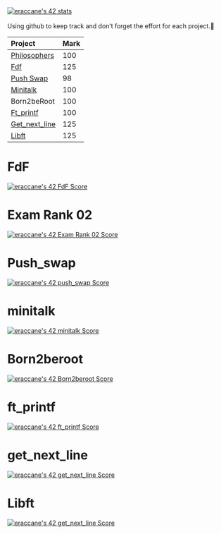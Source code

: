 <a href="https://github.com/JaeSeoKim/badge42">
  <img src="https://badge42.vercel.app/api/v2/cll6dh4vj001608mgom55zwrq/stats?cursusId=21&coalitionId=284" alt="eraccane's 42 stats" />
</a>

<br>
<br>
Using github to keep track and don’t forget the effort for each project.🚀
<br>

| Project | Mark |
| :--- | :---|
| [Philosophers](https://github.com/edoRacca/42Philosophers) | 100 |
| [Fdf](https://github.com/edoRacca/42Fdf) | 125 |
| [Push Swap](https://github.com/edoRacca/42Push_swap) | 98 |
| [Minitalk](https://github.com/edoRacca/42Minitalk) | 100 |
| Born2beRoot | 100 |
| [Ft_printf](https://github.com/edoRacca/42ft_printf) | 100 |
| [Get_next_line](https://github.com/edoRacca/42Get_next_line) | 125 |
| [Libft](https://github.com/edoRacca/42Libft) | 125 |


<h1><b>FdF</b></h1>
<a href="https://github.com/JaeSeoKim/badge42">
  <img src="https://badge42.vercel.app/api/v2/cll6dh4vj001608mgom55zwrq/project/3234697" alt="eraccane's 42 FdF Score" />
</a>

<h1><b>Exam Rank 02</b></h1>
<a href="https://github.com/JaeSeoKim/badge42">
  <img src="https://badge42.vercel.app/api/v2/cll6dh4vj001608mgom55zwrq/project/3150338" alt="eraccane's 42 Exam Rank 02 Score" />
</a>

<h1><b>Push_swap</b></h1>
<a href="https://github.com/JaeSeoKim/badge42">
  <img src="https://badge42.vercel.app/api/v2/cll6dh4vj001608mgom55zwrq/project/3149886" alt="eraccane's 42 push_swap Score" />
</a>

<h1><b>minitalk</b></h1>
<a href="https://github.com/JaeSeoKim/badge42">
  <img src="https://badge42.vercel.app/api/v2/cll6dh4vj001608mgom55zwrq/project/3120062" alt="eraccane's 42 minitalk Score" />
</a>

<h1><b>Born2beroot</b></h1>
<a href="https://github.com/JaeSeoKim/badge42">
  <img src="https://badge42.vercel.app/api/v2/cll6dh4vj001608mgom55zwrq/project/3091108" alt="eraccane's 42 Born2beroot Score" />
</a>

<h1><b>ft_printf</b></h1>
<a href="https://github.com/JaeSeoKim/badge42">
  <img src="https://badge42.vercel.app/api/v2/cll6dh4vj001608mgom55zwrq/project/3062984" alt="eraccane's 42 ft_printf Score" />
</a>

<h1><b>get_next_line</b></h1>
<a href="https://github.com/JaeSeoKim/badge42">
  <img src="https://badge42.vercel.app/api/v2/cll6dh4vj001608mgom55zwrq/project/3054936" alt="eraccane's 42 get_next_line Score" />
</a>

<h1><b>Libft</b></h1>
<a href="https://github.com/JaeSeoKim/badge42">
  <img src="https://badge42.vercel.app/api/v2/cll6dh4vj001608mgom55zwrq/project/3054936" alt="eraccane's 42 get_next_line Score" />
</a>
